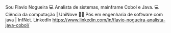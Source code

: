 Sou Flavio Nogueira
💻 Analista de sistemas, mainframe Cobol e Java.
💻 Ciência da computação | UniNove
👨‍💻 Pós em engenharia de software com java | InfNet.
LinkedIn https://www.linkedin.com/in/flavio-nogueira-analista-java-cobol/
